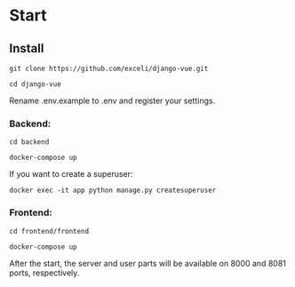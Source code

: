 # Start

## Install
```
git clone https://github.com/exceli/django-vue.git

cd django-vue
```
Rename .env.example to .env and register your settings.

### Backend:
```
cd backend

docker-compose up
```

If you want to create a superuser:

```
docker exec -it app python manage.py createsuperuser
```

### Frontend:
```
cd frontend/frontend

docker-compose up
```

After the start, the server and user parts will be available on 8000 and 8081 ports, respectively.